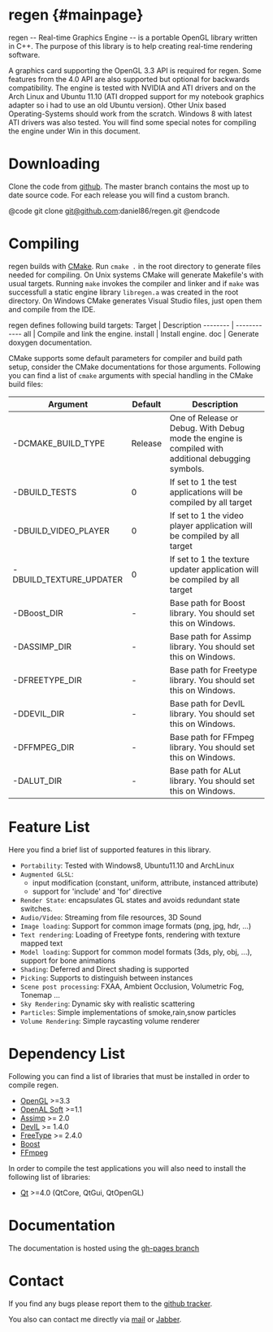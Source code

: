 regen {#mainpage}
============

regen -- Real-time Graphics Engine -- is a portable OpenGL library written in C++.
The purpose of this library is to help creating
real-time rendering software.

A graphics card supporting the OpenGL 3.3 API is required for regen.
Some features from the 4.0 API are also supported but optional for backwards compatibility.
The engine is tested with NVIDIA and ATI drivers and on the
Arch Linux and Ubuntu 11.10 (ATI dropped support for my notebook
graphics adapter so i had to use an old Ubuntu version).
Other Unix based Operating-Systems should work from the scratch.
Windows 8 with latest ATI drivers was also tested. You will find some special
notes for compiling the engine under Win in this document.

Downloading
=========================
Clone the code from [github](https://github.com/daniel86/regen).
The master branch contains the most up to date source code.
For each release you will find a custom branch.

@code
git clone git@github.com:daniel86/regen.git
@endcode

Compiling
=========================
regen builds with [CMake](http://www.cmake.org/).
Run `cmake .` in the root directory to generate files needed for compiling.
On Unix systems CMake will generate Makefile's with usual targets.
Running `make` invokes the compiler and linker and
if `make` was successfull a static engine library `libregen.a`
was created in the root directory.
On Windows CMake generates Visual Studio files, just open them and compile from the IDE.

regen defines following build targets:
Target   | Description
-------- | ------------
all      | Compile and link the engine.
install  | Install engine.
doc      | Generate doxygen documentation.

CMake supports some default parameters for compiler and build path setup, consider the CMake documentations
for those arguments.
Following you can find a list of `cmake` arguments with special handling in the CMake build files:

Argument                | Default | Description
----------------------- | ------- | ------------
-DCMAKE_BUILD_TYPE      | Release | One of Release or Debug. With Debug mode the engine is compiled with additional debugging symbols.
-DBUILD_TESTS           | 0       | If set to 1 the test applications will be compiled by all target
-DBUILD_VIDEO_PLAYER    | 0       | If set to 1 the video player application will be compiled by all target
-DBUILD_TEXTURE_UPDATER | 0       | If set to 1 the texture updater application will be compiled by all target
-DBoost_DIR             | -       | Base path for Boost library. You should set this on Windows.
-DASSIMP_DIR            | -       | Base path for Assimp library. You should set this on Windows.
-DFREETYPE_DIR          | -       | Base path for Freetype library. You should set this on Windows.
-DDEVIL_DIR             | -       | Base path for DevIL library. You should set this on Windows.
-DFFMPEG_DIR            | -       | Base path for FFmpeg library. You should set this on Windows.
-DALUT_DIR              | -       | Base path for ALut library. You should set this on Windows.


Feature List
=========================
Here you find a brief list of supported features in this library.

- `Portability`: Tested with Windows8, Ubuntu11.10 and ArchLinux
- `Augmented GLSL`:
    - input modification (constant, uniform, attribute, instanced attribute)
    - support for 'include' and 'for' directive
- `Render State`: encapsulates GL states and avoids redundant state switches.
- `Audio/Video`: Streaming from file resources, 3D Sound
- `Image loading`: Support for common image formats (png, jpg, hdr, ...)
- `Text rendering`: Loading of Freetype fonts, rendering with texture mapped text
- `Model loading`: Support for common model formats (3ds, ply, obj, ...), support for bone animations
- `Shading`: Deferred and Direct shading is supported
- `Picking`: Supports to distinguish between instances
- `Scene post processing`: FXAA, Ambient Occlusion, Volumetric Fog, Tonemap ...
- `Sky Rendering`: Dynamic sky with realistic scattering
- `Particles`: Simple implementations of smoke,rain,snow particles
- `Volume Rendering`: Simple raycasting volume renderer

Dependency List
=========================
Following you can find a list of libraries that must be installed in order
to compile regen.
- [OpenGL](http://www.opengl.org/) >=3.3
- [OpenAL Soft](http://kcat.strangesoft.net/openal.html) >=1.1
- [Assimp](http://assimp.sourceforge.net/) >= 2.0
- [DevIL](http://openil.sourceforge.net/) >= 1.4.0
- [FreeType](http://www.freetype.org/) >= 2.4.0
- [Boost](http://www.boost.org/)
- [FFmpeg](http://www.ffmpeg.org/)

In order to compile the test applications you will also need to install
the following list of libraries:
- [Qt](http://qt-project.org/) >=4.0 (QtCore, QtGui, QtOpenGL)

Documentation
=========================
The documentation is hosted using the [gh-pages branch](http://daniel86.github.com/regen/)

Contact
=========================
If you find any bugs please report them to the [github tracker](https://github.com/daniel86/regen/issues).

You also can contact me directly via [mail](mailto:daniel@orgizm.net) or [Jabber](daniel@orgizm.net).

